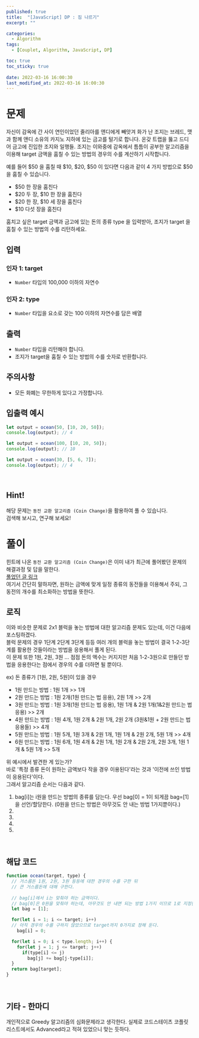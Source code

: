 ```yaml
---
published: true
title:  "[JavaScript] DP : 짐 나르기"
excerpt: ""

categories:
  - Algorithm
tags:
  - [Couplet, Algorithm, JavaScript, DP]

toc: true
toc_sticky: true
 
date: 2022-03-16 16:00:30
last_modified_at: 2022-03-16 16:00:30
---
```


# 문제  
자신이 감옥에 간 사이 연인이었던 줄리아를 앤디에게 빼앗겨 화가 난 조지는 브레드, 맷과 함께 앤디 소유의 카지노 지하에 있는 금고를 털기로 합니다. 온갖 트랩을 뚫고 드디어 금고에 진입한 조지와 일행들. 조지는 이와중에 감옥에서 틈틈이 공부한 알고리즘을 이용해 target 금액을 훔칠 수 있는 방법의 경우의 수를 계산하기 시작합니다.  

예를 들어 $50 을 훔칠 때 $10, $20, $50 이 있다면 다음과 같이 4 가지 방법으로 $50을 훔칠 수 있습니다.  

* $50 한 장을 훔친다  
* $20 두 장, $10 한 장을 훔친다  
* $20 한 장, $10 세 장을 훔친다  
* $10 다섯 장을 훔친다  

훔치고 싶은 target 금액과 금고에 있는 돈의 종류 type 을 입력받아, 조지가 target 을 훔칠 수 있는 방법의 수를 리턴하세요.  

## 입력  
### 인자 1: target  
* `Number` 타입의 100,000 이하의 자연수  

### 인자 2: type  
* `Number` 타입을 요소로 갖는 100 이하의 자연수를 담은 배열  

## 출력  
* `Number` 타입을 리턴해야 합니다.  
* 조지가 target을 훔칠 수 있는 방법의 수를 숫자로 반환합니다.  

## 주의사항  
* 모든 화폐는 무한하게 있다고 가정합니다.  

## 입출력 예시  
```js
let output = ocean(50, [10, 20, 50]);
console.log(output); // 4

let output = ocean(100, [10, 20, 50]);
console.log(output); // 10

let output = ocean(30, [5, 6, 7]);
console.log(output); // 4
```
<br>

## Hint!  
해당 문제는 `동전 교환 알고리즘 (Coin Change)`을 활용하여 풀 수 있습니다.  
검색해 보시고, 연구해 보세요!  


# 풀이  
힌트에 나온 `동전 교환 알고리즘 (Coin Change)`은 이미 내가 최근에 풀어봤던 문제의 해결과정 및 답을 말한다.  
[풀었던 글 링크](https://siri-syl.github.io/algorithm/Algorithm-Greedy/)  
여기서 간단히 말하자면, 원하는 금액에 맞게 일정 종류의 동전들을 이용해서 주되, 그 동전의 개수를 최소화하는 방법을 뜻한다.  

## 로직
이와 비슷한 문제로 2x1 블럭을 놓는 방법에 대한 알고리즘 문제도 있는데, 이건 다음에 포스팅하겠다.  
블럭 문제의 경우 1단계 2단계 3단계 등등 여러 개의 블럭을 놓는 방법이 결국 1-2-3단계를 활용한 것들이라는 방법을 응용해서 풀게 된다.  
이 문제 또한 1원, 2원, 3원 ... 점점 돈의 액수는 커지지만 처음 1-2-3원으로 만들던 방법을 응용한다는 점에서 경우의 수를 더하면 될 뿐이다.  

ex) 돈 종류가 [1원, 2원, 5원]이 있을 경우
* 1원 만드는 방법 : 1원 1개 >> 1개  
* 2원 만드는 방법 : 1원 2개(1원 만드는 법 응용), 2원 1개 >> 2개
* 3원 만드는 방법 : 1원 3개(1원 만드는 법 응용), 1원 1개 & 2원 1개(1&2원 만드는 법 응용) >> 2개
* 4원 만드는 방법 : 1원 4개, 1원 2개 & 2원 1개, 2원 2개 (3원&1원 + 2원 만드는 법 응용들) >> 4개
* 5원 만드는 방법 : 1원 5개, 1원 3개 & 2원 1개, 1원 1개 & 2원 2개, 5원 1개 >> 4개
* 6원 만드는 방법 : 1원 6개, 1원 4개 & 2원 1개, 1원 2개 & 2원 2개, 2원 3개, 1원 1개 & 5원 1개 >> 5개  

위 예시에서 발견한 게 있는가?  
바로 '특정 종류 돈이 원하는 금액보다 작을 경우 이용된다'라는 것과 '이전에 쓰인 방법이 응용된다'이다.  
그래서 알고리즘 순서는 다음과 같다.  

1. bag[i]는 i원을 만드는 방법의 종류를 담는다. 우선 bag[0] = 1이 되게끔 bag=[1]을 선언/할당한다. (0원을 만드는 방법은 아무것도 안 내는 방법 1가지뿐이다.)  
2. 
3. 
4. 
5. 

<br>

## 해답 코드  

```js
function ocean(target, type) {
  // 거스름돈 1원, 2원, 3원 등등에 대한 경우의 수를 구한 뒤
  // 큰 거스름돈에 대해 구한다.
  
  // bag[i]에서 i는 맞춰야 하는 금액이다.
  // bag[0]은 0원을 맞춰야 하는데, 아무것도 안 내면 되는 방법 1가지 이므로 1로 지정한다.
  let bag = [1];

  for(let i = 1; i <= target; i++)
  // 아직 경우의 수를 구하지 않았으므로 target까지 0가지로 정해 둔다.
    bag[i] = 0;

  for(let i = 0; i < type.length; i++) {
    for(let j = 1; j <= target; j++)
      if(type[i] <= j)
        bag[j] += bag[j-type[i]];
  }
  return bag[target];
}
```  
<br>

## 기타 - 한마디  
개인적으로 Greedy 알고리즘의 심화문제라고 생각한다. 실제로 코드스테이츠 코플릿 리스트에서도 Advanced라고 적혀 있었으니 맞는 듯하다.  

<br>
<br>